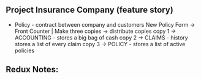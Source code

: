 ## Project Insurance Company (feature story)
- Policy - contract between company and customers
     New Policy Form -> Front Counter | Make three copies -> distribute copies
            copy 1 -> ACCOUNTING - stores a big bag of cash
            copy 2 -> CLAIMS - history stores a list of every claim
            copy 3 -> POLICY - stores a list of active policies

## Redux Notes:
